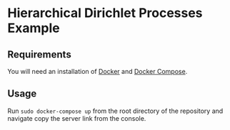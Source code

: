 # Hierarchical Dirichlet Processes Example

## Requirements

You will need an installation of [Docker](https://docs.docker.com/get-docker/) and [Docker Compose](https://docs.docker.com/compose/install/).

## Usage

Run `sudo docker-compose up` from the root directory of the repository and navigate copy the server link from the console.

